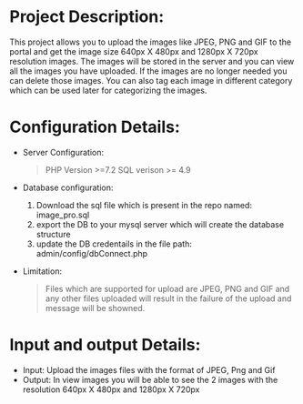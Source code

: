 # Project Description:
  This project allows you to upload the images like JPEG, PNG and GIF to the portal and get the image size 640px X 480px and 1280px X 720px resolution images. The images will be stored in the server and you can view all the images you have uploaded. If the images are no longer needed you can delete those images.
  You can also tag each image in different category which can be used later for categorizing the images.

# Configuration Details:

* Server Configuration:
  > PHP Version >=7.2
  > SQL verison >= 4.9

* Database configuration:
  1. Download the sql file which is present in the repo named: image_pro.sql
  2. export the DB to your mysql server which will create the database structure
  3. update the DB credentails in the file path: admin/config/dbConnect.php
  
* Limitation:
  > Files which are supported for upload are  JPEG, PNG and GIF and any other files uploaded will result in the failure of the upload and message will be showned.

# Input and output Details:
* Input:
    Upload the images files with the format of JPEG, Png and Gif
* Output:
    In view images you will be able to see the 2 images with the resolution 640px X 480px and 1280px X 720px 

